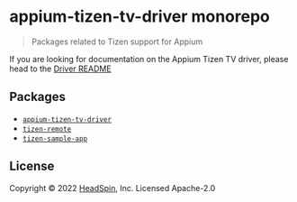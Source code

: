 # appium-tizen-tv-driver monorepo

> Packages related to Tizen support for Appium

If you are looking for documentation on the Appium Tizen TV driver, please head to the [Driver
README](https://github.com/headspinio/appium-tizen-tv-driver/blob/main/packages/appium-tizen-tv-driver/README.md)

## Packages

- [`appium-tizen-tv-driver`](https://github.com/headspinio/appium-tizen-tv-driver/tree/main/packages/appium-tizen-tv-driver)
- [`tizen-remote`](https://github.com/headspinio/appium-tizen-tv-driver/tree/main/packages/tizen-remote)
- [`tizen-sample-app`](https://github.com/headspinio/appium-tizen-tv-driver/tree/main/packages/tizen-sample-app)

## License

Copyright © 2022 [HeadSpin](https://headspin.io), Inc. Licensed Apache-2.0
